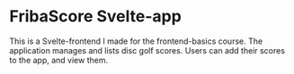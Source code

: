 # FribaScore Svelte-app

This is a Svelte-frontend I made for the frontend-basics course. The application manages and lists disc golf scores. Users can add their scores to the app, and view them.

